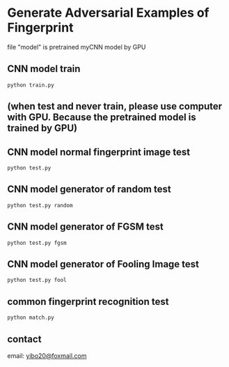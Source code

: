 # Generate Adversarial Examples of Fingerprint

file "model" is pretrained myCNN model by GPU

## CNN model train
```
python train.py
```

## (when test and never train, please use computer with GPU. Because the pretrained model is trained by GPU)

## CNN model normal fingerprint image test
```
python test.py
```

## CNN model generator of random test
```
python test.py random
```

## CNN model generator of FGSM test
```
python test.py fgsm
```

## CNN model generator of Fooling Image test
```
python test.py fool
```

## common fingerprint recognition test
```
python match.py
```

## contact
email: yibo20@foxmail.com
